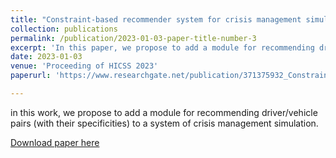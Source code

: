 ```yaml
---
title: "Constraint-based recommender system for crisis management simulations"
collection: publications
permalink: /publication/2023-01-03-paper-title-number-3
excerpt: 'In this paper, we propose to add a module for recommending driver/vehicle pairs (with their specificities) to a system of crisis management simulation.'
date: 2023-01-03
venue: 'Proceeding of HICSS 2023'
paperurl: 'https://www.researchgate.net/publication/371375932_Constraint-based_recommender_system_for_crisis_management_simulations'

---
```

in this work, we propose to add a module for recommending driver/vehicle pairs (with their specificities) to a system of crisis management simulation.

[Download paper here](https://www.researchgate.net/publication/371375932_Constraint-based_recommender_system_for_crisis_management_simulations)


